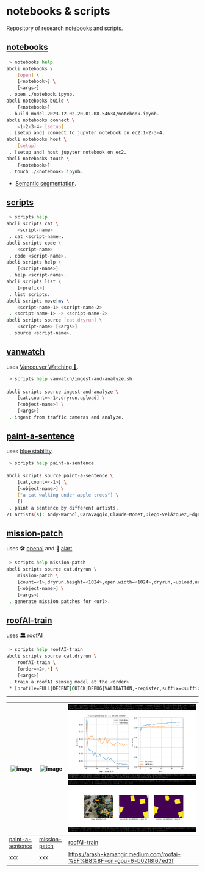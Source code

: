 # notebooks & scripts

Repository of research [notebooks](#notebooks) and [scripts](#scripts).

## [notebooks](./notebooks/)

```bash
 > notebooks help
abcli notebooks \
	[open] \
	[<notebook>] \
	[<args>]
 . open ./notebook.ipynb.
abcli notebooks build \
	[<notebook>]
 . build model-2023-12-02-20-01-08-54634/notebook.ipynb.
abcli notebooks connect \
	<1-2-3-4> [setup]
 . [setup and] connect to jupyter notebook on ec2:1-2-3-4.
abcli notebooks host \
	[setup]
 . [setup and] host jupyter notebook on ec2.
abcli notebooks touch \
	[<notebook>]
 . touch ./<notebook>.ipynb.
```

- [Semantic segmentation](./notebooks/semseg).

## [scripts](./scripts/)

```bash
 > scripts help
abcli scripts cat \
	<script-name>
 . cat <script-name>.
abcli scripts code \
	<script-name>
 . code <script-name>.
abcli scripts help \
	[<script-name>]
 . help <script-name>.
abcli scripts list \
	[<prefix>]
 . list scripts.
abcli scripts move|mv \
	<script-name-1> <script-name-2>
 . <script-name-1> -> <script-name-2>
abcli scripts source [cat,dryrun] \
	<script-name> [<args>]
 . source <script-name>.
```

## [vanwatch](./scripts/vanwatch/)

uses [Vancouver Watching 🌈](https://github.com/kamangir/Vancouver-Watching).

```bash
 > scripts help vanwatch/ingest-and-analyze.sh

abcli scripts source ingest-and-analyze \
	[cat,count=<-1>,dryrun,upload] \
	[<object-name>] \
	[<args>]
 . ingest from traffic cameras and analyze.
```

## [paint-a-sentence](./scripts/paint-a-sentence.sh)

uses [blue stability](https://github.com/kamangir/blue-stability).

```bash
 > scripts help paint-a-sentence

abcli scripts source paint-a-sentence \
	[cat,count=<-1>] \
	[<object-name>] \
	["a cat walking under apple trees"] \
	[]
 . paint a sentence by different artists.
21 artists(s): Andy-Warhol,Caravaggio,Claude-Monet,Diego-Velázquez,Edgar-Degas,Edvard-Munch,Frida-Kahlo,Gustav-Klimt,Henri-Matisse,J.-M.-W.-Turner,Jackson-Pollock,Johannes-Vermeer,Leonardo-da-Vinci,Michelangelo,Pablo-Picasso,Paul-Cézanne,Paul-Gauguin,Rembrandt,Salvador-Dali,Vincent-van-Gogh,Wassily-Kandinsky
```

## [mission-patch](./scripts/mission-patch.sh)

uses 🛠️ [openai](https://github.com/kamangir/openai) and 🎨 [aiart](https://github.com/kamangir/aiart)

```bash
 > scripts help mission-patch
abcli scripts source cat,dryrun \
	mission-patch \
	[count=<1>,dryrun,height=<1024>,open,width=<1024>,dryrun,~upload,url=<url>] \
	[<object-name>] \
	[<args>]
 . generate mission patches for <url>.
```

## [roofAI-train](./scripts/roofAI-train.sh)

uses 🏛️ [roofAI](https://github.com/kamangir/roofAI)

```bash
 > scripts help roofAI-train
abcli scripts source cat,dryrun \
	roofAI-train \
	[order=<2>,*] \
	[<args>]
 . train a roofAI semseg model at the <order>
 * [profile=FULL|DECENT|QUICK|DEBUG|VALIDATION,~register,suffix=<suffix>]
```

---

| ![image]()                                        | ![image]()                                  | ![image](https://github.com/kamangir/assets/blob/main/nbs/train-summary.png?raw=true) ![image](https://github.com/kamangir/assets/blob/main/nbs/predict-00000.png?raw=true) |
| ------------------------------------------------- | ------------------------------------------- | --------------------------------------------------------------------------------------------------------------------------------------------------------------------------- |
| [paint-a-sentence](./scripts/paint-a-sentence.sh) | [mission-patch](./scripts/mission-patch.sh) | [roofAI-train](./scripts/roofAI-train.sh)                                                                                                                                   |
| xxx                                               | xxx                                         | https://arash-kamangir.medium.com/roofai-%EF%B8%8F-on-gpu-6-b02f8f67ed3f                                                                                                    |
